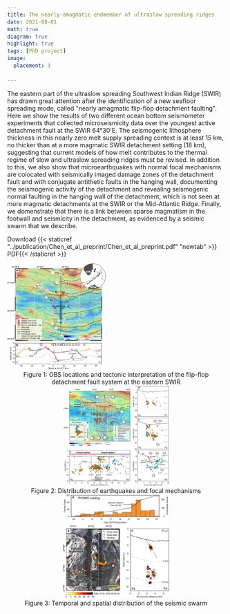 ```yaml
---
title: The nearly-amagmatic endmember of ultraslow spreading ridges
date: 2021-08-01
math: true
diagram: true
highlight: true
tags: [PhD project]
image:
  placement: 3

---
```


The eastern part of the ultraslow spreading Southwest Indian Ridge (SWIR) has drawn great attention after the identification of a new seafloor spreading mode, called "nearly amagmatic flip-flop detachment faulting". Here we show the results of two different ocean bottom seismometer experiments that collected microseismicity data over the youngest active detachment fault at the SWIR 64°30'E. The seismogenic lithosphere thickness in this nearly zero melt supply spreading context is at least 15 km, no thicker than at a more magmatic SWIR detachment setting (18 km), suggesting that current models of how melt contributes to the thermal regime of slow and ultraslow spreading ridges must be revised. In addition to this, we also show that microearthquakes with normal focal mechanisms are colocated with seismically imaged damage zones of the detachment fault and with conjugate antithetic faults in the hanging wall, documenting the seismogenic activity of the detachment and revealing seismogenic normal faulting in the hanging wall of the detachment, which is not seen at more magmatic detachments at the SWIR or the Mid-Atlantic Ridge. Finally, we domenstrate that there is a link between sparse magmatism in the footwall and seismicity in the detachment, as evidenced by a seismic swarm that we describe. 

Download {{< staticref "../publication/Chen_et_al_preprint/Chen_et_al_preprint.pdf" "newtab" >}} PDF{{< /staticref >}}

<img src="Fig1.jpg" alt="figure" style="zoom:24%;" />

<center>Figure 1: OBS locations and tectonic interpretation of the flip-flop detachment fault system at the eastern SWIR<center>

  

<img src="Fig2.jpg" alt="figure" style="zoom:24%;" />

<center>Figure 2: Distribution of earthquakes and focal mechanisms<center>

  

<img src="Fig3.jpg" alt="figure" style="zoom:24%;" />

<center>Figure 3: Temporal and spatial distribution of the seismic swarm<center>

 